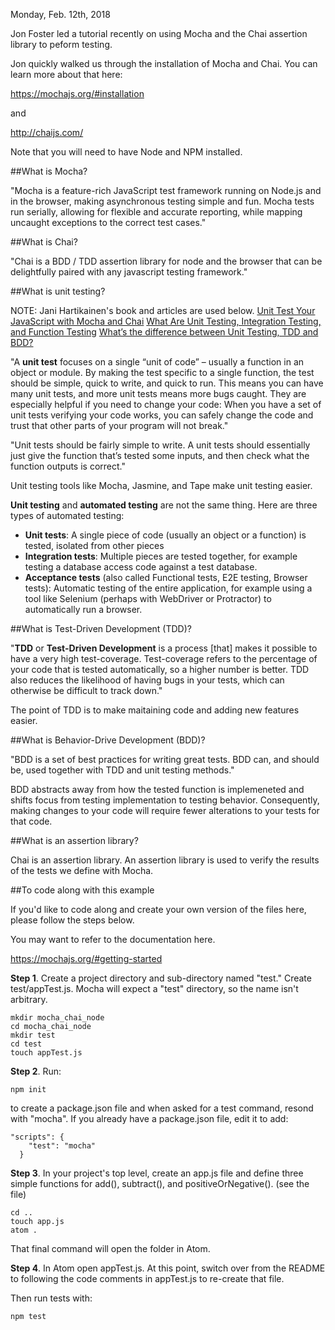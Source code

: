 Monday, Feb. 12th, 2018

Jon Foster led a tutorial recently on using Mocha and the Chai assertion library to peform testing.

Jon quickly walked us through the installation of Mocha and Chai. You can learn more about that here:

https://mochajs.org/#installation

and

http://chaijs.com/

Note that you will need to have Node and NPM installed.

##What is Mocha?

"Mocha is a feature-rich JavaScript test framework running on Node.js and in the browser, making asynchronous testing simple and fun. Mocha tests run serially, allowing for flexible and accurate reporting, while mapping uncaught exceptions to the correct test cases."

##What is Chai?

"Chai is a BDD / TDD assertion library for node and the browser that can be delightfully paired with any javascript testing framework."

##What is unit testing?

NOTE: Jani Hartikainen's book and articles are used below.
[Unit Test Your JavaScript with Mocha and Chai](https://www.sitepoint.com/unit-test-javascript-mocha-chai/)
[What Are Unit Testing, Integration Testing, and Function Testing](https://codeutopia.net/blog/2015/04/11/what-are-unit-testing-integration-testing-and-functional-testing/)
[What’s the difference between Unit Testing, TDD and BDD?](http://www.tutorialsteacher.com/nodejs/nodejs-module-exports)

"A **unit test** focuses on a single “unit of code” – usually a function in an object or module. By making the test specific to a single function, the test should be simple, quick to write, and quick to run. This means you can have many unit tests, and more unit tests means more bugs caught. They are especially helpful if you need to change your code: When you have a set of unit tests verifying your code works, you can safely change the code and trust that other parts of your program will not break."

"Unit tests should be fairly simple to write. A unit tests should essentially just give the function that’s tested some inputs, and then check what the function outputs is correct."

Unit testing tools like Mocha, Jasmine, and Tape make unit testing easier.

**Unit testing** and **automated testing** are not the same thing. Here are three types of automated testing:

- **Unit tests**: A single piece of code (usually an object or a function) is tested, isolated from other pieces
- **Integration tests**: Multiple pieces are tested together, for example testing a database access code against a test database. 
- **Acceptance tests** (also called Functional tests, E2E testing, Browser tests): Automatic testing of the entire application, for example using a tool like Selenium (perhaps with WebDriver or Protractor) to automatically run a browser.

##What is Test-Driven Development (TDD)?

"**TDD** or **Test-Driven Development** is a process [that] makes it possible to have a very high test-coverage. Test-coverage refers to the percentage of your code that is tested automatically, so a higher number is better. TDD also reduces the likelihood of having bugs in your tests, which can otherwise be difficult to track down."

The point of TDD is to make maitaining code and adding new features easier.

##What is Behavior-Drive Development (BDD)?

"BDD is a set of best practices for writing great tests. BDD can, and should be, used together with TDD and unit testing methods."

BDD abstracts away from how the tested function is implemeneted and shifts focus from testing implementation to testing behavior. Consequently, making changes to your code will require fewer alterations to your tests for that code.

##What is an assertion library?

Chai is an assertion library. An assertion library is used to verify the results of the tests we define with Mocha.

##To code along with this example

If you'd like to code along and create your own version of the files here, please follow the steps below.

You may want to refer to the documentation here.

https://mochajs.org/#getting-started

**Step 1**. Create a project directory and sub-directory named "test." Create test/appTest.js. Mocha will expect a "test" directory, so the name isn't arbitrary.

```
mkdir mocha_chai_node
cd mocha_chai_node
mkdir test
cd test
touch appTest.js
```

**Step 2**. Run:
```
npm init
```
to create a package.json file and when asked for a test command, resond with "mocha". If you already have a package.json file, edit it to add:
```
"scripts": {
    "test": "mocha"
  }
```

**Step 3**. In your project's top level, create an app.js file and define three simple functions for add(), subtract(), and positiveOrNegative(). (see the file)
```
cd ..
touch app.js
atom .
```
That final command will open the folder in Atom. 

**Step 4**. In Atom open appTest.js. At this point, switch over from the README to following the code comments in appTest.js to re-create that file.

Then run tests with:
```
npm test
```
